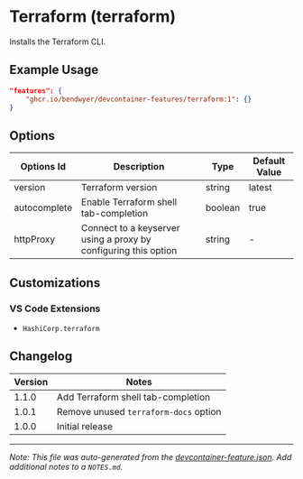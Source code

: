 
# Terraform (terraform)

Installs the Terraform CLI.

## Example Usage

```json
"features": {
    "ghcr.io/bendwyer/devcontainer-features/terraform:1": {}
}
```

## Options

| Options Id | Description | Type | Default Value |
|-----|-----|-----|-----|
| version | Terraform version | string | latest |
| autocomplete | Enable Terraform shell tab-completion | boolean | true |
| httpProxy | Connect to a keyserver using a proxy by configuring this option | string | - |

## Customizations

### VS Code Extensions

- `HashiCorp.terraform`


## Changelog

| Version | Notes |
| --- | --- |
| 1.1.0 | Add Terraform shell tab-completion |
| 1.0.1 | Remove unused `terraform-docs` option |
| 1.0.0 | Initial release |


---

_Note: This file was auto-generated from the [devcontainer-feature.json](https://github.com/bendwyer/devcontainer-features/blob/main/src/terraform/devcontainer-feature.json).  Add additional notes to a `NOTES.md`._
